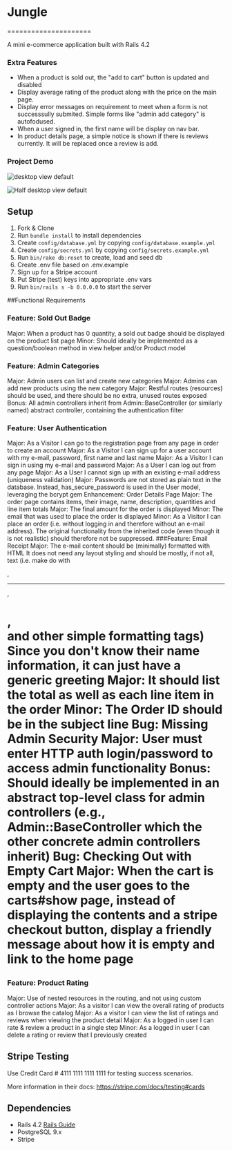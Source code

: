# Jungle
=====================

A mini e-commerce application built with Rails 4.2

### Extra Features

* When a product is sold out, the "add to cart" button is updated and disabled
* Display average rating of the product along with the price on the main page.
* Display error messages on requirement to meet when a form is not successsully submited. Simple forms like "admin add category" is autofodused.
* When a user signed in, the first name will be display on nav bar.
* In product details page, a simple notice is shown if there is reviews currently. It will be replaced once a review is add.


### Project Demo
![desktop view default]()

![Half desktop view default]()

## Setup

1. Fork & Clone
2. Run `bundle install` to install dependencies
3. Create `config/database.yml` by copying `config/database.example.yml`
4. Create `config/secrets.yml` by copying `config/secrets.example.yml`
5. Run `bin/rake db:reset` to create, load and seed db
6. Create .env file based on .env.example
7. Sign up for a Stripe account
8. Put Stripe (test) keys into appropriate .env vars
9. Run `bin/rails s -b 0.0.0.0` to start the server

##Functional Requirements

### Feature: Sold Out Badge
Major: When a product has 0 quantity, a sold out badge should be displayed on the product list page
Minor: Should ideally be implemented as a question/boolean method in view helper and/or Product model

### Feature: Admin Categories
Major: Admin users can list and create new categories
Major: Admins can add new products using the new category
Major: Restful routes (resources) should be used, and there should be no extra, unused routes exposed
Bonus: All admin controllers inherit from Admin::BaseController (or similarly named) abstract controller, containing the authentication filter
### Feature: User Authentication
Major: As a Visitor I can go to the registration page from any page in order to create an account
Major: As a Visitor I can sign up for a user account with my e-mail, password, first name and last name
Major: As a Visitor I can sign in using my e-mail and password
Major: As a User I can log out from any page
Major: As a User I cannot sign up with an existing e-mail address (uniqueness validation)
Major: Passwords are not stored as plain text in the database. Instead, has_secure_password is used in the User model, leveraging the bcrypt gem
Enhancement: Order Details Page
Major: The order page contains items, their image, name, description, quantities and line item totals
Major: The final amount for the order is displayed
Minor: The email that was used to place the order is displayed
Minor: As a Visitor I can place an order (i.e. without logging in and therefore without an e-mail address). The original functionality from the inherited code (even though it is not realistic) should therefore not be suppressed.
###Feature: Email Receipt
Major: The e-mail content should be (minimally) formatted with HTML
It does not need any layout styling and should be mostly, if not all, text (i.e. make do with <p>, <hr>, <h1>, <br> and other simple formatting tags)
Since you don't know their name information, it can just have a generic greeting
Major: It should list the total as well as each line item in the order
Minor: The Order ID should be in the subject line
Bug: Missing Admin Security
Major: User must enter HTTP auth login/password to access admin functionality
Bonus: Should ideally be implemented in an abstract top-level class for admin controllers (e.g., Admin::BaseController which the other concrete admin controllers inherit)
Bug: Checking Out with Empty Cart
Major: When the cart is empty and the user goes to the carts#show page, instead of displaying the contents and a stripe checkout button, display a friendly message about how it is empty and link to the home page
### Feature: Product Rating
Major: Use of nested resources in the routing, and not using custom controller actions
Major: As a visitor I can view the overall rating of products as I browse the catalog
Major: As a visitor I can view the list of ratings and reviews when viewing the product detail
Major: As a logged in user I can rate & review a product in a single step
Minor: As a logged in user I can delete a rating or review that I previously created

## Stripe Testing

Use Credit Card # 4111 1111 1111 1111 for testing success scenarios.

More information in their docs: <https://stripe.com/docs/testing#cards>

## Dependencies

* Rails 4.2 [Rails Guide](http://guides.rubyonrails.org/v4.2/)
* PostgreSQL 9.x
* Stripe
